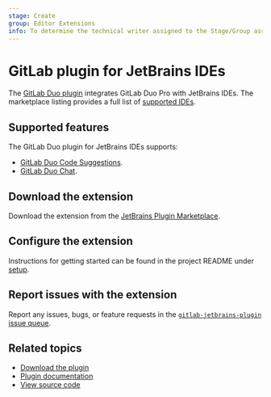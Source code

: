 ```yaml
---
stage: Create
group: Editor Extensions
info: To determine the technical writer assigned to the Stage/Group associated with this page, see https://handbook.gitlab.com/handbook/product/ux/technical-writing/#assignments
---
```


# GitLab plugin for JetBrains IDEs

The [GitLab Duo plugin](https://plugins.jetbrains.com/plugin/22325-gitlab-duo) integrates GitLab Duo Pro with JetBrains IDEs. The marketplace listing provides a full list of [supported IDEs](https://plugins.jetbrains.com/plugin/22325-gitlab-duo/versions).

## Supported features

The GitLab Duo plugin for JetBrains IDEs supports:

- [GitLab Duo Code Suggestions](../../user/project/repository/code_suggestions/index.md).
- [GitLab Duo Chat](../../user/gitlab_duo_chat.md).

## Download the extension

Download the extension from the [JetBrains Plugin Marketplace](https://plugins.jetbrains.com/plugin/22325-gitlab-duo).

## Configure the extension

Instructions for getting started can be found in the project README under [setup](https://gitlab.com/gitlab-org/editor-extensions/gitlab-jetbrains-plugin#setup).

## Report issues with the extension

Report any issues, bugs, or feature requests in the
[`gitlab-jetbrains-plugin` issue queue](https://gitlab.com/gitlab-org/editor-extensions/gitlab-jetbrains-plugin/-/issues).

## Related topics

- [Download the plugin](https://plugins.jetbrains.com/plugin/22325-gitlab-duo)
- [Plugin documentation](https://gitlab.com/gitlab-org/editor-extensions/gitlab-jetbrains-plugin/-/blob/main/README.md)
- [View source code](https://gitlab.com/gitlab-org/editor-extensions/gitlab-jetbrains-plugin)

